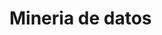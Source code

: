 # Mineria de datos

<!--Formato de descripción de repositorios-->
<!----Notas---->
<!----Separador de las notas---->
<!----Directorio con descripcion de los programas---->
<!----Separador del directorio con descripcion de los programas---->

<!---
AplicacionWeb - 15/06/23
ConsoleApp1 - 19/06/23
ServidorWeb - 22/06/23
SpiderDemo - 01/07/23
PruebaML - 27/07/23
--->